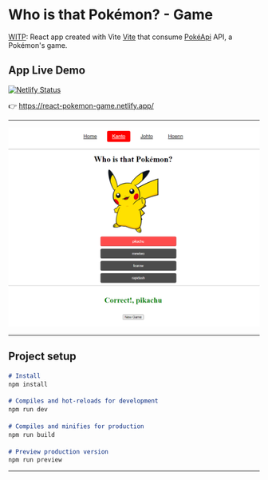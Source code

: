 # Who is that Pokémon? - Game

[WITP](https://react-pokemon-game.netlify.app/): React app created with Vite [Vite](https://vitejs.dev/) that consume [PokéApi](https://pokeapi.co/) API, a Pokémon's game.

## App Live Demo

[![Netlify Status](https://api.netlify.com/api/v1/badges/36f9810a-324f-46c7-a772-be923a389e56/deploy-status)](https://app.netlify.com/sites/react-pokemon-game/deploys)

👉 https://react-pokemon-game.netlify.app/

---

![WITP](assets/cover.png)

---
## Project setup
```markdown
# Install
npm install

# Compiles and hot-reloads for development
npm run dev

# Compiles and minifies for production
npm run build

# Preview production version
npm run preview

```

---